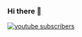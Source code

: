 ### Hi there 👋
<a href="https://www.youtube.com/codeartisanlab">
      <img alt="youtube subscribers" title="Subscribe to my YouTube channel" src="https://upload.wikimedia.org/wikipedia/commons/0/09/YouTube_full-color_icon_%282017%29.svg"/>
</a>

